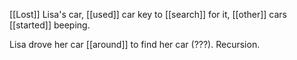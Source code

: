[[Lost]] Lisa's car, [[used]] car key to [[search]] for it, [[other]] cars [[started]] beeping.  
  
Lisa drove her car [[around]] to find her car (???). Recursion.